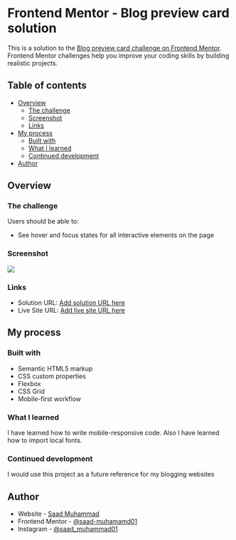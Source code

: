 # Frontend Mentor - Blog preview card solution

This is a solution to the [Blog preview card challenge on Frontend Mentor](https://www.frontendmentor.io/challenges/blog-preview-card-ckPaj01IcS). Frontend Mentor challenges help you improve your coding skills by building realistic projects. 

## Table of contents

- [Overview](#overview)
  - [The challenge](#the-challenge)
  - [Screenshot](#screenshot)
  - [Links](#links)
- [My process](#my-process)
  - [Built with](#built-with)
  - [What I learned](#what-i-learned)
  - [Continued development](#continued-development)
- [Author](#author)

## Overview

### The challenge

Users should be able to:

- See hover and focus states for all interactive elements on the page

### Screenshot

![](https://res.cloudinary.com/dptauqdp8/image/upload/v1721485444/95fc531a-41a1-4879-abca-af28c6ab926b.png)

### Links

- Solution URL: [Add solution URL here](https://your-solution-url.com)
- Live Site URL: [Add live site URL here](https://your-live-site-url.com)

## My process

### Built with

- Semantic HTML5 markup
- CSS custom properties
- Flexbox
- CSS Grid
- Mobile-first workflow

### What I learned

I have learned how to write mobile-responsive code. Also I have learned how to import local fonts.

### Continued development

I would use this project as a future reference for my blogging websites

## Author

- Website - [Saad Muhammad](https://www.saadportfolio.rf.gd)
- Frontend Mentor - [@saad-muhamamd01](https://www.frontendmentor.io/profile/saad-muhammad01)
- Instagram - [@saad_muhammad01](https://www.instagram.com/saad_muhammad01)